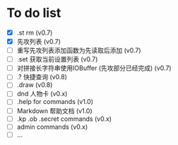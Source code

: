 # To do list

- [x] .st rm (v0.7)
- [x] 先攻列表 (v0.7)
- [ ] 重写先攻列表添加函数为先读取后添加 (v0.7)
- [ ] .set 获取当前设置列表 (v0.7)
- [ ] 对拼接长字符串使用IOBuffer (先攻部分已经完成) (v0.7)
- [ ] .? 快捷查询 (v0.8)
- [ ] .draw (v0.8)
- [ ] dnd 人物卡 (v0.x)
- [ ] .help for commands (v1.0)
- [ ] Markdown 帮助文档 (v1.0)
- [ ] .kp .ob .secret commands (v0.x)
- [ ] admin commands (v0.x)
- [ ] ...
